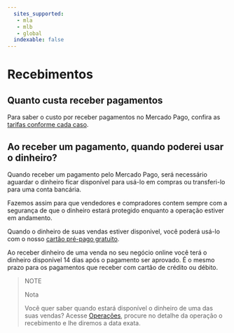 ```yaml
---
  sites_supported:
   - mla
   - mlb
   - global
  indexable: false
---
```


# Recebimentos

## Quanto custa receber pagamentos

Para saber o custo por receber pagamentos no Mercado Pago, confira as [tarifas conforme cada caso](https://www.mercadopago.com.br/ajuda/custo-receber-pagamentos_453).

## Ao receber um pagamento, quando poderei usar o dinheiro?

Quando receber um pagamento pelo Mercado Pago, será necessário aguardar o dinheiro ficar disponível para usá-lo em compras ou transferi-lo para uma conta bancária.

Fazemos assim para que vendedores e compradores contem sempre com a segurança de que o dinheiro estará protegido enquanto a operação estiver em andamento.

Quando o dinheiro de suas vendas estiver disponivel, você poderá usá-lo com o nosso [cartão pré-pago gratuito](https://www.mercadopago.com.br/cartao-prepago/vendedores).

Ao receber dinheiro de uma venda no seu negócio online você terá o dinheiro disponível 14 dias após o pagamento ser aprovado. É o mesmo prazo para os pagamentos que receber com cartão de crédito ou débito.

> NOTE
>
> Nota
>
> Você quer saber quando estará disponível o dinheiro de uma das suas vendas? Acesse [Operações](https://www.mercadopago.com.br/ajuda/payments), procure no detalhe da operação o recebimento e lhe diremos a data exata.